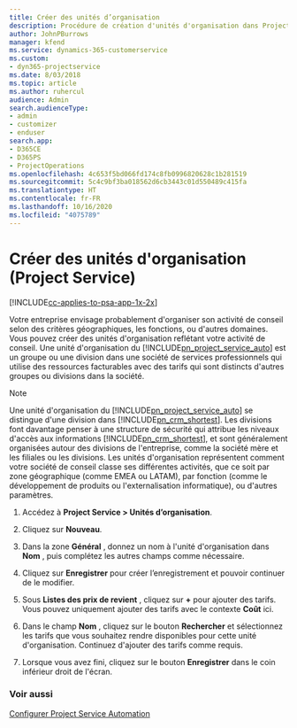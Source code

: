 ```yaml
---
title: Créer des unités d’organisation
description: Procédure de création d'unités d'organisation dans Project Service
author: JohnPBurrows
manager: kfend
ms.service: dynamics-365-customerservice
ms.custom:
- dyn365-projectservice
ms.date: 8/03/2018
ms.topic: article
ms.author: ruhercul
audience: Admin
search.audienceType:
- admin
- customizer
- enduser
search.app:
- D365CE
- D365PS
- ProjectOperations
ms.openlocfilehash: 4c653f5bd066fd174c8fb0996820628c1b281519
ms.sourcegitcommit: 5c4c9bf3ba018562d6cb3443c01d550489c415fa
ms.translationtype: HT
ms.contentlocale: fr-FR
ms.lasthandoff: 10/16/2020
ms.locfileid: "4075789"
---
```

# <a name="create-organizational-units-project-service"></a>Créer des unités d'organisation (Project Service)

[!INCLUDE[cc-applies-to-psa-app-1x-2x](../includes/cc-applies-to-psa-app-1x-2x.md)]

Votre entreprise envisage probablement d'organiser son activité de conseil selon des critères géographiques, les fonctions, ou d'autres domaines. Vous pouvez créer des unités d'organisation reflétant votre activité de conseil. Une unité d'organisation du [!INCLUDE[pn_project_service_auto](../includes/pn-project-service-auto.md)] est un groupe ou une division dans une société de services professionnels qui utilise des ressources facturables avec des tarifs qui sont distincts d'autres groupes ou divisions dans la société.  
  
> [!NOTE]
>  Une unité d'organisation du [!INCLUDE[pn_project_service_auto](../includes/pn-project-service-auto.md)] se distingue d'une division dans [!INCLUDE[pn_crm_shortest](../includes/pn-crm-shortest.md)]. Les divisions font davantage penser à une structure de sécurité qui attribue les niveaux d'accès aux informations [!INCLUDE[pn_crm_shortest](../includes/pn-crm-shortest.md)], et sont généralement organisées autour des divisions de l'entreprise, comme la société mère et les filiales ou les divisions. Les unités d'organisation représentent comment votre société de conseil classe ses différentes activités, que ce soit par zone géographique (comme EMEA ou LATAM), par fonction (comme le développement de produits ou l'externalisation informatique), ou d'autres paramètres.  
  
1.  Accédez à **Project Service > Unités d’organisation**.  
  
2.  Cliquez sur **Nouveau**.  
  
3.  Dans la zone **Général** , donnez un nom à l'unité d'organisation dans **Nom** , puis complétez les autres champs comme nécessaire.  
  
4.  Cliquez sur **Enregistrer** pour créer l’enregistrement et pouvoir continuer de le modifier.  
  
5.  Sous **Listes des prix de revient** , cliquez sur **+** pour ajouter des tarifs. Vous pouvez uniquement ajouter des tarifs avec le contexte **Coût** ici.  
  
6.  Dans le champ **Nom** , cliquez sur le bouton **Rechercher** et sélectionnez les tarifs que vous souhaitez rendre disponibles pour cette unité d'organisation. Continuez d'ajouter des tarifs comme requis.  
  
7.  Lorsque vous avez fini, cliquez sur le bouton **Enregistrer** dans le coin inférieur droit de l'écran.  
  
### <a name="see-also"></a>Voir aussi  
 [Configurer Project Service Automation](../psa/configure.md)
